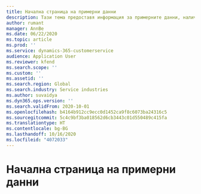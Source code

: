 ```yaml
---
title: Начална страница на примерни данни
description: Тази тема предоставя информация за примерните данни, налични за Dynamics 365 Project operations.
author: rumant
manager: AnnBe
ms.date: 06/22/2020
ms.topic: article
ms.prod: ''
ms.service: dynamics-365-customerservice
audience: Application User
ms.reviewer: kfend
ms.search.scope: ''
ms.custom: ''
ms.assetid: ''
ms.search.region: Global
ms.search.industry: Service industries
ms.author: suvaidya
ms.dyn365.ops.version: ''
ms.search.validFrom: 2020-10-01
ms.openlocfilehash: b4164b912cc9ecc0d1452ca9f8c6073ba24316c5
ms.sourcegitcommit: 5c4c9bf3ba018562d6cb3443c01d550489c415fa
ms.translationtype: HT
ms.contentlocale: bg-BG
ms.lasthandoff: 10/16/2020
ms.locfileid: "4072033"
---
```

# <a name="sample-data-home-page"></a>Начална страница на примерни данни
